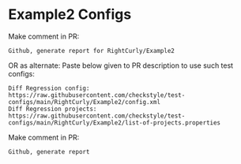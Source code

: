# Example2 Configs
Make comment in PR:
```
Github, generate report for RightCurly/Example2
```
OR as alternate:
Paste below given to PR description to use such test configs:
```
Diff Regression config: https://raw.githubusercontent.com/checkstyle/test-configs/main/RightCurly/Example2/config.xml
Diff Regression projects: https://raw.githubusercontent.com/checkstyle/test-configs/main/RightCurly/Example2/list-of-projects.properties
```
Make comment in PR:
```
Github, generate report
```
